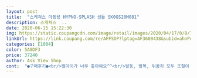 ```yaml
---
layout: post 
title:  "스케쳐스 아동용 HYPNO-SPLASH 샌들 SK0GS20M081" 
description: 스케쳐스  ..
date: 2020-06-15 15:22:30 
img: https://static.coupangcdn.com/image/retail/images/2020/04/17/0/8/77db5cc9-50c6-41fe-9a5d-c69fd538d417.jpg 
linkUrl: https://link.coupang.com/re/AFFSDP?lptag=AF3600438&subid=ahnPublicAsk&pageKey=1491729542&itemId=2560772996&vendorItemId=70546097802&traceid=V0-113-f067ec95164b5260 
categories: [1004] 
color: 5A8DF3 
price: 37240 
author: Ask View Shop 
cont:  "●구매후기●<br/>딸아이가 너무 좋아해요^^<br/>발등, 발목, 뒤꿈치 모두 조절이 가능해서 아이 신기에 더 좋아요.<br/> 저렴하게 구입해서 엄마로는 더 귿 ㅋ<br/>불 나오는 모델인지 몰랐는데 불 나와서 더 좋아하고,<br/>사이즈 살짝 크지만 찍찍이로 조여주니 편히 맞네요<br/>생각보다 받아보니 더 화사하고 이쁘네요^^<br/>스포티한 디자인이여도 색이 화사하고 불빛이 이뻐서 원피스에도 잘어울려요<br/>아이가 led 신발을 원해서 구매했어요<br/>알록달록 화사해서 아이가 좋아해요.<br/><br/>딸아이가 너무 좋아해요^^<br/>발등, 발목, 뒤꿈치 모두 조절이 가능해서 아이 신기에 더 좋아요.<br/> 저렴하게 구입해서 엄마로는 더 귿 ㅋ<br/>불 나오는 모델인지 몰랐는데 불 나와서 더 좋아하고,<br/>사이즈 살짝 크지만 찍찍이로 조여주니 편히 맞네요<br/>생각보다 받아보니 더 화사하고 이쁘네요^^<br/>스포티한 디자인이여도 색이 화사하고 불빛이 이뻐서 원피스에도 잘어울려요<br/>아이가 led 신발을 원해서 구매했어요<br/>알록달록 화사해서 아이가 좋아해요.<br/><br/>" 
---
```

